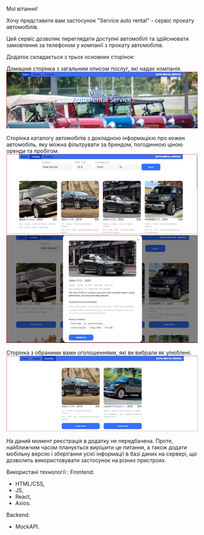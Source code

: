 Мої вітання!

Хочу представити вам застосунок "Service auto rental" - сервіс прокату автомобілів.

Цей сервіс дозволяє переглядати доступні автомобілі та здійснювати замовлення за телефоном у компанії з прокату автомобілів.

Додаток складається з трьох основних сторінок:

Домашня сторінка з загальним описом послуг, які надає компанія.
![Домашня сторінка](src/helpers/screenshots/Home.jpg)

Сторінка каталогу автомобілів з докладною інформацією про кожен автомобіль, яку можна фільтрувати за брендом, погодинною ціною оренди та пробігом.
![Каталог](src/helpers/screenshots/Catalog.jpg)
![Каталог](src/helpers/screenshots/Info.jpg)

Сторінка з обраними вами оголошеннями, які ви вибрали як улюблені.
![Улюблені](src/helpers/screenshots/Favorites.jpg)

На даний момент реєстрація в додатку не передбачена. Проте, найближчим часом планується вирішити це питання, а також додати мобільну версію і зберігання усієї інформації в базі даних на сервері, що дозволить використовувати застосунок на різних пристроях.

Використані технології :
Frontend:

- HTML/CSS,
- JS,
- React,
- Axios.

Backend:

- MockAPI.